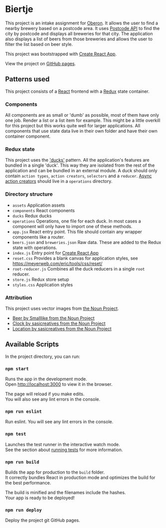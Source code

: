 # Biertje

This project is an intake assignment for [Oberon](https://www.oberon.nl/). It allows the user to find a nearby brewery based on a postcode area. It uses [Postcode API](https://www.postcodeapi.nu) to find the city by postcode and displays all breweries for that city. The application also displays a list of beers from those breweries and allows the user to filter the list based on beer style.

This project was bootstrapped with [Create React App](https://github.com/facebook/create-react-app).

View the project on [GitHub pages](https://sjaakluthart.github.io/biertje/).

## Patterns used

This project consists of a [React](https://reactjs.org/) frontend with a [Redux](https://redux.js.org/) state container.

### Components

All components are as small or 'dumb' as possible, most of them have only one job. Render a list or a list item for example. This might be a little overkill for this project but this works quite well for larger applications. All components that use state data live in their own folder and have their own container component.

### Redux state

This project uses the ['ducks'](https://github.com/erikras/ducks-modular-redux) pattern. All the application's features are bundled in a single 'duck'. This way they are isolated from the rest of the application and can be bundled in an external module. A duck should only contain `action types`, `action creators`, `selectors` and a `reducer`. [Async action creators](https://github.com/reduxjs/redux-thunk) should live in a `operations` directory.

### Directory structure

- `assets` Application assets
- `components` React components
- `ducks` Redux ducks
- `operations` Operations, one file for each duck. In most cases a component will only have to import one of these methods.
- `app.jsx` React entry point. This file should contain any wrapper components like a router.
- `beers.json` and `breweries.json` Raw data. These are added to the Redux state with operations.
- `index.js` Entry point for [Create React App](https://github.com/facebook/create-react-app)
- `reset.css` Provides a blank canvas for application styles, see https://meyerweb.com/eric/tools/css/reset/
- `root-reducer.js` Combines all the duck reducers in a single `root` reducer.
- `store.js` Redux store setup
- `styles.css` Application styles

### Attribution

This project uses vector images from [the Noun Project](https://thenounproject.com/).

- [Beer by Smalllike from the Noun Project](https://thenounproject.com/icon/2239607/)
- [Clock by sasicreatives from the Noun Project](https://thenounproject.com/icon/2262057/)
- [Location by sasicreatives from the Noun Project](https://thenounproject.com/icon/2262016/)

## Available Scripts

In the project directory, you can run:

### `npm start`

Runs the app in the development mode.<br>
Open [http://localhost:3000](http://localhost:3000) to view it in the browser.

The page will reload if you make edits.<br>
You will also see any lint errors in the console.

### `npm run eslint`

Run eslint. You will see any lint errors in the console.

### `npm test`

Launches the test runner in the interactive watch mode.<br>
See the section about [running tests](https://facebook.github.io/create-react-app/docs/running-tests) for more information.

### `npm run build`

Builds the app for production to the `build` folder.<br>
It correctly bundles React in production mode and optimizes the build for the best performance.

The build is minified and the filenames include the hashes.<br>
Your app is ready to be deployed!

### `npm run deploy`

Deploy the project git GitHub pages.
